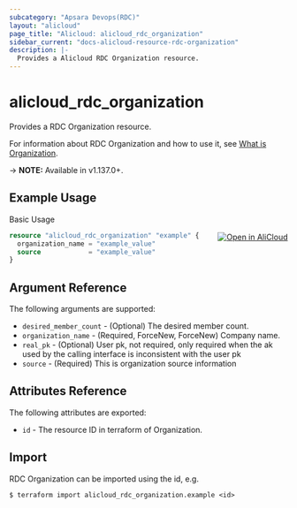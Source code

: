 ```yaml
---
subcategory: "Apsara Devops(RDC)"
layout: "alicloud"
page_title: "Alicloud: alicloud_rdc_organization"
sidebar_current: "docs-alicloud-resource-rdc-organization"
description: |-
  Provides a Alicloud RDC Organization resource.
---
```


# alicloud\_rdc\_organization

Provides a RDC Organization resource.

For information about RDC Organization and how to use it, see [What is Organization](https://help.aliyun.com/document_detail/51678.html).

-> **NOTE:** Available in v1.137.0+.

## Example Usage
<div class="oics-button" style="float: right;margin: 0 0 -40px 0;">
  <a href="https://api.aliyun.com/api-tools/terraform?resource=alicloud_rdc_organization&exampleId=a3011801-d6f5-97cf-5394-61233647189078396e0d&activeTab=example&spm=docs.r.rdc_organization.0.a3011801d6" target="_blank">
    <img alt="Open in AliCloud" src="https://img.alicdn.com/imgextra/i1/O1CN01hjjqXv1uYUlY56FyX_!!6000000006049-55-tps-254-36.svg" style="max-height: 44px; margin: 32px auto; max-width: 100%;">
  </a>
</div>

Basic Usage

```terraform
resource "alicloud_rdc_organization" "example" {
  organization_name = "example_value"
  source            = "example_value"
}

```

## Argument Reference

The following arguments are supported:

* `desired_member_count` - (Optional) The desired member count.
* `organization_name` - (Required, ForceNew, ForceNew) Company name.
* `real_pk` - (Optional) User pk, not required, only required when the ak used by the calling interface is inconsistent with the user pk
* `source` - (Required) This is organization source information

## Attributes Reference

The following attributes are exported:

* `id` - The resource ID in terraform of Organization.

## Import

RDC Organization can be imported using the id, e.g.

```shell
$ terraform import alicloud_rdc_organization.example <id>
```

